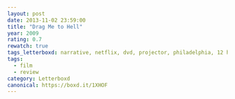 ```yaml
---
layout: post 
date: 2013-11-02 23:59:00
title: "Drag Me to Hell"
year: 2009
rating: 0.7
rewatch: true
tags_letterboxd: narrative, netflix, dvd, projector, philadelphia, 12 hours of horror, Leah
tags:
  - film
  - review
category: Letterboxd
canonical: https://boxd.it/1XHOF
---
```

